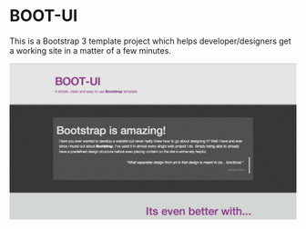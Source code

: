 BOOT-UI
=======

This is a Bootstrap 3 template project which helps developer/designers get a working site in a matter of a few minutes. 

![alt tag](https://raw.githubusercontent.com/JaisonBrooks/BOOT-UI/master/doc/preview-v1.0.png)
